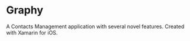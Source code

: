 # Graphy
A Contacts Management application with several novel features.
Created with Xamarin for iOS.
